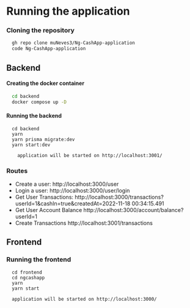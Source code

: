 # Running the application

### Cloning the repository

```bash
  gh repo clone muNeves3/Ng-CashApp-application
  code Ng-CashApp-application
```

## Backend

#### Creating the docker container

```bash
  cd backend
  docker compose up -D
```

#### Running the backend

```
  cd backend
  yarn
  yarn prisma migrate:dev
  yarn start:dev

    application will be started on http://localhost:3001/
```

### Routes

- Create a user: http://localhost:3000/user
- Login a user: http://localhost:3000/user/login
- Get User Transactions: http://localhost:3000/transactions?userId=1&cashIn=true&createdAt=2022-11-18 00:34:15.491
- Get User Account Balance http://localhost:3000/account/balance?userId=1
- Create Transactions http://localhost:3001/transactions

## Frontend

### Running the frontend

```
  cd frontend
  cd ngcashapp
  yarn
  yarn start

  application will be started on http://localhost:3000/
```
